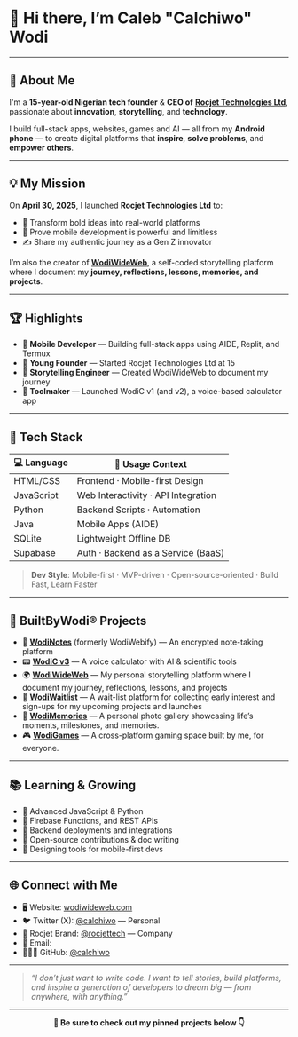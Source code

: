 # 👋 Hi there, I’m Caleb "Calchiwo" Wodi

---

## 🧠 About Me

I'm a **15-year-old Nigerian tech founder** & **CEO of** [**Rocjet Technologies Ltd**](https://github.com/Calchiwo/rocjettech), passionate about **innovation**, **storytelling**, and **technology**.

I build full-stack apps, websites, games and AI — all from my **Android phone** — to create digital platforms that **inspire**, **solve problems**, and **empower others**.

---

## 💡 My Mission

On **April 30, 2025**, I launched **Rocjet Technologies Ltd** to:

- 🚀 Transform bold ideas into real-world platforms  
- 📱 Prove mobile development is powerful and limitless  
- ✍️ Share my authentic journey as a Gen Z innovator  

I’m also the creator of **[WodiWideWeb](https://calchiwo.github.io/WodiWideWeb)**, a self-coded storytelling platform where I document my **journey, reflections, lessons, memories, and projects**.

---

## 🏆 Highlights

- 📱 **Mobile Developer** — Building full-stack apps using AIDE, Replit, and Termux  
- 🚀 **Young Founder** — Started Rocjet Technologies Ltd at 15  
- 📝 **Storytelling Engineer** — Created WodiWideWeb to document my journey  
- 🧠 **Toolmaker** — Launched WodiC v1 (and v2), a voice-based calculator app  

---

## 🧰 Tech Stack

| 💻 Language | 🔧 Usage Context                        |
|------------|------------------------------------------|
| HTML/CSS   | Frontend · Mobile-first Design           |
| JavaScript | Web Interactivity · API Integration      |
| Python     | Backend Scripts · Automation             |
| Java       | Mobile Apps (AIDE)                       |
| SQLite     | Lightweight Offline DB                   |
| Supabase   | Auth · Backend as a Service (BaaS)       |

> **Dev Style**: Mobile-first · MVP-driven · Open-source-oriented · Build Fast, Learn Faster

---

## 🚧 BuiltByWodi® Projects

- 🔐 [**WodiNotes**](https://github.com/Calchiwo/WodiNotes) (formerly WodiWebify) — An encrypted note-taking platform 
- 📟 [**WodiC v3**](https://github.com/Calchiwo/WodiC) — A voice calculator with AI & scientific tools  
- 🌍 [**WodiWideWeb**](https://wodiwideweb.netlify.app) — My personal storytelling platform where I document my journey, reflections, lessons, and projects  
- 🧪 [**WodiWaitlist**](https://wodiwaitlist.netlify.app)  — A wait-list platform for collecting early interest and sign-ups for my upcoming projects and launches 
- 📸 [**WodiMemories**](https://wodimemories.netlify.app) — A personal photo gallery showcasing life’s moments, milestones, and memories.
- 🎮 [**WodiGames**](https://wodigames.netlify.app) —
A cross-platform gaming space built by me, for everyone. 
---

## 📚 Learning & Growing

- 🔹 Advanced JavaScript & Python  
- 🔹 Firebase Functions, and REST APIs  
- 🔹 Backend deployments and integrations  
- 🔹 Open-source contributions & doc writing  
- 🔹 Designing tools for mobile-first devs  

---

## 🌐 Connect with Me

- 🖥️ Website: [wodiwideweb.com](https://calchiwo.github.io/WodiWideWeb)  
- 🐦 Twitter (X): [@calchiwo](https://x.com/calchiwo) — Personal  
- 🚀 Rocjet Brand: [@rocjettech](https://x.com/rocjettech) — Company  
- 📧 Email:  
- 👨🏽‍💻 GitHub: [@calchiwo](https://github.com/Calchiwo)  

---

> _“I don’t just want to write code. I want to tell stories, build platforms, and inspire a generation of developers to dream big — from anywhere, with anything.”_

---

<p align="center"><strong>📌 Be sure to check out my pinned projects below 👇</strong></p>

